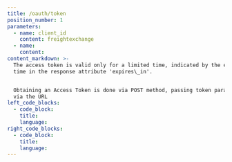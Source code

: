 ```yaml
---
title: /oauth/token
position_number: 1
parameters:
  - name: client_id
    content: freightexchange
  - name:
    content:
content_markdown: >-
  The access token is valid only for a limited time, indicated by the expiration
  time in the response attribute 'expires\_in'.


  Obtaining an Access Token is done via POST method, passing token parameters
  via the URL
left_code_blocks:
  - code_block:
    title:
    language:
right_code_blocks:
  - code_block:
    title:
    language:
---
```

